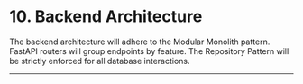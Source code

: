# 10. Backend Architecture

The backend architecture will adhere to the Modular Monolith pattern. FastAPI routers will group endpoints by feature. The Repository Pattern will be strictly enforced for all database interactions.

---
